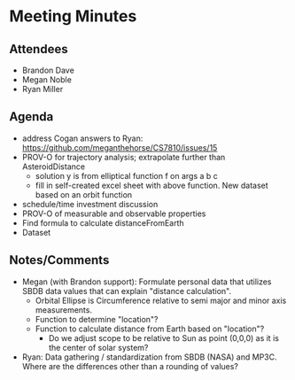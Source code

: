 # Meeting Minutes

##  Attendees
* Brandon Dave
* Megan Noble
* Ryan Miller 

##  Agenda
- address Cogan answers to Ryan: https://github.com/meganthehorse/CS7810/issues/15
- PROV-O for trajectory analysis; extrapolate further than AsteroidDistance
    - solution y is from elliptical function f on args a b c
    - fill in self-created excel sheet with above function.  New dataset based on an orbit function 
- schedule/time investment discussion 
- PROV-O of measurable and observable properties
- Find formula to calculate distanceFromEarth
- Dataset

##  Notes/Comments
- Megan (with Brandon support): Formulate personal data that utilizes SBDB data values that can explain "distance calculation".  
    - Orbital Ellipse is Circumference relative to semi major and minor axis measurements.
    - Function to determine "location"?
    - Function to calculate distance from Earth based on "location"?
        - Do we adjust scope to be relative to Sun as point (0,0,0) as it is the center of solar system?
- Ryan:  Data gathering / standardization from SBDB (NASA) and MP3C.  Where are the differences other than a rounding of values? 
